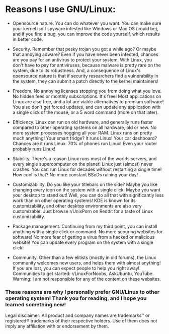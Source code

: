 # Reasons I use GNU/Linux:

- Opensource nature. You can do whatever you want. You can make sure your kernel isn't spyware infested like Windows or Mac OS (could be), and if you find a bug, you can improve the code yourself, which results in better code.

- Security. Remember that pesky trojan you got a while ago? Or maybe that annoying adware? Even if you have never been infected, chances are you pay for an antivirus to protect your system. With Linux, you don't have to pay for antiviruses, because malware is pretty rare on the system, due to its robustness. And, a consequence of Linux's opensource nature is that if security researchers find a vulnerability in the system, they can submit a patch directly to the kernel maintainers!

- Freedom. No annoying licenses stopping you from doing what you love. No hidden fees or monthly subscriptions. It's free! Most applications on Linux are also free, and a lot are viable alternatives to premium software! You also don't get forced updates, and can update any application with a single click of the mouse, or a 5 word command (more on that later).

- Efficiency. Linux can run on old hardware, and generally runs faster compared to other operating systems on all hardware, old or new. No more system processes hogging all your RAM. Linux runs on pretty much anything! Your smart fridge? It runs Linux!
Your car dashboard? Chances are it runs Linux. 70% of phones run Linux! Even your router probably runs Linux!

- Stability. There's a reason Linux runs most of the worlds servers, and every single supercomputer on the planet! Linux just (almost) never crashes. You can run Linux for decades without restarting a single time! How cool is that? No more constant BSoDs ruining your day!

- Customizability. Do you like your titlebars on the side? Maybe you like changing every icon on the system with a single click. Maybe you want your desktop to stand out! Well, you can do all that with significantly less work than on other operating systems! KDE is known for its customizability, and other desktop environments are also very customizable. Just browse r/UnixPorn on Reddit for a taste of Linux customizability.

- Package management. Continuing from my third point, you can install anything with a single click or command. No more scouring
websites for software! No more fear of getting a virus from a hacked or malicious website! You can update every program on the
system with a single click! 

- Community. Other than a few elitists (mostly in old forums), the Linux community welcomes new users, and helps them with almost anything! If you are lost, you can expect people to help you right away! Communities to get started: r/LinuxForNoobs, AskUbuntu, YouTube.
Warning: I am not responsible for any of the content on these websites. 


### These reasons are why I personally prefer GNU/Linux to other operating system! Thank you for reading, and I hope you learned something new!


Legal disclaimer:
All product and company names are trademarks™ or registered® trademarks of their respective holders. Use of them does not imply any affiliation with or endorsement by them. 
